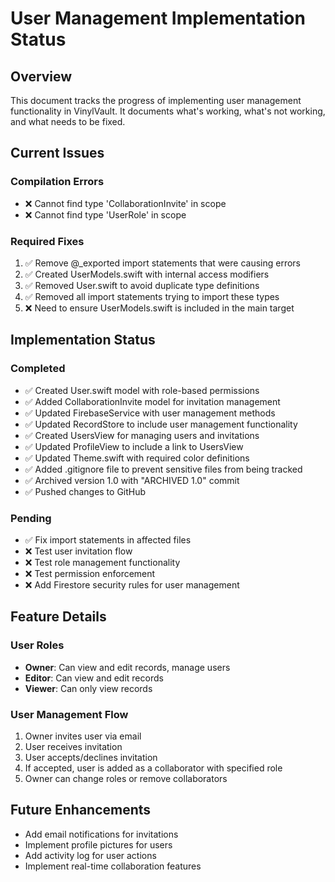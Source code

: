 # User Management Implementation Status

## Overview
This document tracks the progress of implementing user management functionality in VinylVault. It documents what's working, what's not working, and what needs to be fixed.

## Current Issues

### Compilation Errors
- ❌ Cannot find type 'CollaborationInvite' in scope
- ❌ Cannot find type 'UserRole' in scope

### Required Fixes
1. ✅ Remove @_exported import statements that were causing errors
2. ✅ Created UserModels.swift with internal access modifiers
3. ✅ Removed User.swift to avoid duplicate type definitions
4. ✅ Removed all import statements trying to import these types
5. ❌ Need to ensure UserModels.swift is included in the main target

## Implementation Status

### Completed
- ✅ Created User.swift model with role-based permissions
- ✅ Added CollaborationInvite model for invitation management
- ✅ Updated FirebaseService with user management methods
- ✅ Updated RecordStore to include user management functionality
- ✅ Created UsersView for managing users and invitations
- ✅ Updated ProfileView to include a link to UsersView
- ✅ Updated Theme.swift with required color definitions
- ✅ Added .gitignore file to prevent sensitive files from being tracked
- ✅ Archived version 1.0 with "ARCHIVED 1.0" commit
- ✅ Pushed changes to GitHub

### Pending
- ✅ Fix import statements in affected files
- ❌ Test user invitation flow
- ❌ Test role management functionality
- ❌ Test permission enforcement
- ❌ Add Firestore security rules for user management

## Feature Details

### User Roles
- **Owner**: Can view and edit records, manage users
- **Editor**: Can view and edit records
- **Viewer**: Can only view records

### User Management Flow
1. Owner invites user via email
2. User receives invitation
3. User accepts/declines invitation
4. If accepted, user is added as a collaborator with specified role
5. Owner can change roles or remove collaborators

## Future Enhancements
- Add email notifications for invitations
- Implement profile pictures for users
- Add activity log for user actions
- Implement real-time collaboration features
